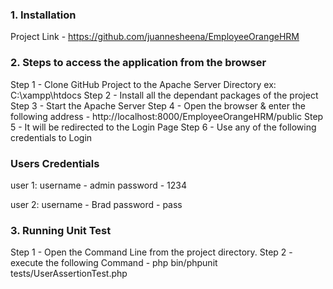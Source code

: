 ### 1. Installation
Project Link - https://github.com/juannesheena/EmployeeOrangeHRM


### 2. Steps to access the application from the browser
 

Step 1 - Clone GitHub Project to the Apache Server Directory ex: C:\xampp\htdocs
Step 2 - Install all the dependant packages of the project 
Step 3 - Start the Apache Server
Step 4 - Open the browser & enter the following address - http://localhost:8000/EmployeeOrangeHRM/public
Step 5 - It will be redirected to the Login Page
Step 6 - Use any of the following credentials to Login


### Users Credentials

user 1: 
username - admin
password - 1234

user 2:
username - Brad
password - pass


### 3. Running Unit Test

Step 1 - Open the Command Line from the project directory.
Step 2 - execute the following Command - php bin/phpunit tests/UserAssertionTest.php

